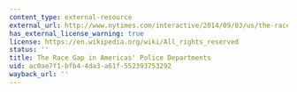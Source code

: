 ```yaml
---
content_type: external-resource
external_url: http://www.nytimes.com/interactive/2014/09/03/us/the-race-gap-in-americas-police-departments.html
has_external_license_warning: true
license: https://en.wikipedia.org/wiki/All_rights_reserved
status: ''
title: The Race Gap in Americas' Police Departments
uid: ac0ae7f1-bfb4-4da3-a61f-552393753292
wayback_url: ''
---
```

